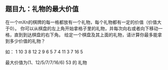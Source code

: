 ## 题目九：礼物的最大价值
在一个mXn的棋牌的每一格都放有一个礼物，每个礼物都有一定的价值（价值大于0）。
你可以从棋盘的左上角开始拿格子里的礼物，并每次向右或者向下移动一格，直到到达棋盘的右下角。
给定一个棋盘及其上面的礼物，请计算你最多能拿到多少价值的礼物？

如：
1 10 3 8
12 2 9 6
5 7 4 11
3 7 16 5

最大价值为(1、12/5/7/7/16/6) 53 的 礼物